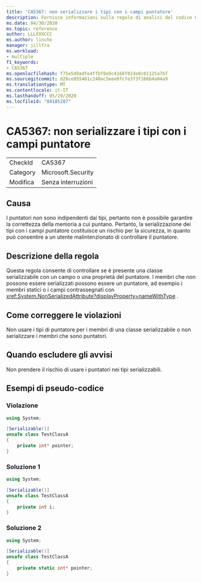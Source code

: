 ```yaml
---
title: 'CA5367: non serializzare i tipi con i campi puntatore'
description: Fornisce informazioni sulla regola di analisi del codice CA5367, incluse le cause, su come correggere le violazioni e quando eliminarlo.
ms.date: 04/30/2020
ms.topic: reference
author: LLLXXXCCC
ms.author: linche
manager: jillfra
ms.workload:
- multiple
f1_keywords:
- CA5367
ms.openlocfilehash: f75e5d9adfe4ffbf8e9c4168f02de8c01125a7bf
ms.sourcegitcommit: d20ce855461c240ac5eee0fcfe373f166b4a04a9
ms.translationtype: MT
ms.contentlocale: it-IT
ms.lasthandoff: 05/29/2020
ms.locfileid: "84185287"
---
```

# <a name="ca5367-do-not-serialize-types-with-pointer-fields"></a>CA5367: non serializzare i tipi con i campi puntatore

|||
|-|-|
|CheckId|CA5367|
|Category|Microsoft.Security|
|Modifica|Senza interruzioni|

## <a name="cause"></a>Causa

I puntatori non sono indipendenti dai tipi, pertanto non è possibile garantire la correttezza della memoria a cui puntano. Pertanto, la serializzazione dei tipi con i campi puntatore costituisce un rischio per la sicurezza, in quanto può consentire a un utente malintenzionato di controllare il puntatore.

## <a name="rule-description"></a>Descrizione della regola

Questa regola consente di controllare se è presente una classe serializzabile con un campo o una proprietà del puntatore. I membri che non possono essere serializzati possono essere un puntatore, ad esempio i membri statici o i campi contrassegnati con <xref:System.NonSerializedAttribute?displayProperty=nameWithType> .

## <a name="how-to-fix-violations"></a>Come correggere le violazioni

Non usare i tipi di puntatore per i membri di una classe serializzabile o non serializzare i membri che sono puntatori.

## <a name="when-to-suppress-warnings"></a>Quando escludere gli avvisi

Non prendere il rischio di usare i puntatori nei tipi serializzabili.

## <a name="pseudo-code-examples"></a>Esempi di pseudo-codice

### <a name="violation"></a>Violazione

```csharp
using System;

[Serializable()]
unsafe class TestClassA
{
    private int* pointer;
} 
```

### <a name="solution-1"></a>Soluzione 1

```csharp
using System;

[Serializable()]
unsafe class TestClassA
{
    private int i;
} 
```

### <a name="solution-2"></a>Soluzione 2

```csharp
using System;

[Serializable()]
unsafe class TestClassA
{
    private static int* pointer;
} 
```
